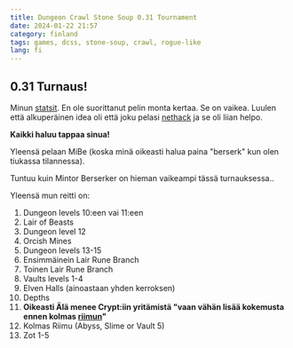 ```yaml
---
title: Dungeon Crawl Stone Soup 0.31 Tournament
date: 2024-01-22 21:57
category: finland
tags: games, dcss, stone-soup, crawl, rogue-like
lang: fi
---
```


## 0.31 Turnaus!

Minun [statsit](https://crawl.develz.org/tournament/0.31/players/martbhell.html). 
En ole suorittanut pelin monta kertaa. Se on vaikea. Luulen että alkuperäinen idea oli että joku pelasi [nethack](https://www.nethack.org/) ja se oli liian helpo.

**Kaikki haluu tappaa sinua!**

Yleensä pelaan MiBe (koska minä oikeasti halua paina "berserk" kun olen tiukassa tilannessa).

Tuntuu kuin Mintor Berserker on hieman vaikeampi tässä turnauksessa..

Yleensä mun reitti on:

1.  Dungeon levels 10:een vai 11:een
1.  Lair of Beasts
1.  Dungeon level 12
1.  Orcish Mines
1.  Dungeon levels 13-15
1.  Ensimmäinein Lair Rune Branch
1.  Toinen Lair Rune Branch
1.  Vaults levels 1-4
1.  Elven Halls (ainoastaan yhden kerroksen)
1.  Depths
1.  **Oikeasti Älä menee Crypt:iin yritämistä "vaan vähän lisää kokemusta ennen kolmas [riimun](http://crawl.chaosforge.org/Rune)"**
1.  Kolmas Riimu (Abyss, Slime or Vault 5)
1.  Zot 1-5
